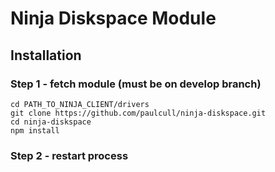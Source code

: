 Ninja Diskspace Module
===

## Installation
### Step 1 - fetch module (must be on develop branch)
```
cd PATH_TO_NINJA_CLIENT/drivers
git clone https://github.com/paulcull/ninja-diskspace.git
cd ninja-diskspace
npm install
```

### Step 2 - restart process
